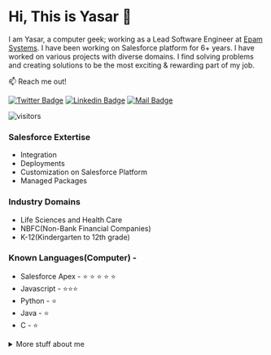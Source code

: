# Hi, This is Yasar :wave: 

I am Yasar, a computer geek; working as a Lead Software Engineer at [Epam Systems](https://www.epam.com/). I have been working on Salesforce platform for 6+ years. I have worked on various projects with diverse domains. I find solving problems and creating  solutions to be the most exciting & rewarding part of my job.

:mailbox: Reach me out!

[![Twitter Badge](https://img.shields.io/badge/-@YsrShk-1ca0f1?style=flat&labelColor=1ca0f1&logo=twitter&logoColor=white&link=https://twitter.com/ysrshk)](https://twitter.com/YsrShk) [![Linkedin Badge](https://img.shields.io/badge/-Yasar%20Shaikh-0e76a8?style=flat&labelColor=0e76a8&logo=linkedin&logoColor=white)](https://www.linkedin.com/in/yasar-shaikh/) [![Mail Badge](https://img.shields.io/badge/-Yasar%20Shaikh-c0392b?style=flat&labelColor=c0392b&logo=gmail&logoColor=white)](mailto:yasar_shaikh@mail.com)

![visitors](https://visitor-badge.glitch.me/badge?page_id=yasarshaikh.yasarshaikh&left_color=green&right_color=red)

### Salesforce Extertise 
- Integration
- Deployments
- Customization on Salesforce Platform
- Managed Packages

### Industry Domains
- Life Sciences and Health Care
- NBFC(Non-Bank Financial Companies)
- K-12(Kindergarten to 12th grade)

### Known Languages(Computer) - 
- Salesforce Apex - :star: :star: :star: :star: :star:
- Javascript - :star::star::star:
- Python - :star:
- Java - :star:
- C - :star:

<details>
    <summary>
        More stuff about me
    </summary>

### Profile Visits: 
![GitHub stats](https://github-readme-stats.vercel.app/api?username=yasarshaikh&show_icons=true&theme=radical)


</details>